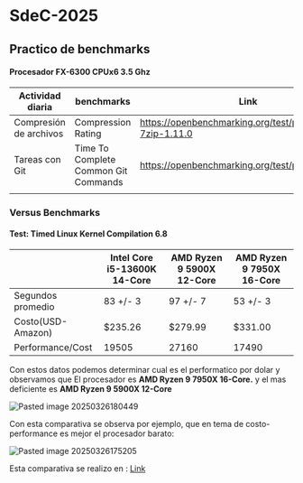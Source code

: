 # SdeC-2025

## Practico de benchmarks
#### Procesador FX-6300 CPUx6  3.5 Ghz

| Actividad diaria       | benchmarks                           | Link                                                       |
| ---------------------- | ------------------------------------ | ---------------------------------------------------------- |
| Compresión de archivos | Compression Rating                   | https://openbenchmarking.org/test/pts/compress-7zip-1.11.0 |
| Tareas con Git         | Time To Complete Common Git Commands | https://openbenchmarking.org/test/pts/git                  |
|                        |                                      |                                                            |

### Versus Benchmarks
#### Test: Timed Linux Kernel Compilation 6.8

|                   | Intel Core i5-13600K 14-Core | AMD Ryzen 9 5900X 12-Core | AMD Ryzen 9 7950X 16-Core |
| ----------------- | ---------------------------- | ------------------------- | ------------------------- |
| Segundos promedio | 83 +/- 3                     | 97 +/- 7                  | 53 +/- 3                  |
| Costo(USD-Amazon) | $235.26                      | $279.99                   | $331.00                   |
| Performance/Cost  | 19505                        | 27160                     | 17490                     |

Con estos datos podemos determinar cual es el performatico por dolar y observamos que
El procesador es **AMD Ryzen 9 7950X 16-Core.**
y el mas deficiente es **AMD Ryzen 9 5900X 12-Core**

![Pasted image 20250326180449](https://github.com/user-attachments/assets/a46974e4-a7d4-430f-8fec-ffd91c5307fe)

Con esta comparativa se observa por ejemplo, que en tema de costo-performance es mejor el procesador barato:

![Pasted image 20250326175205](https://github.com/user-attachments/assets/3061662f-52af-49a9-9307-6b2b4950d9e4)


Esta comparativa se realizo en :
 [Link](https://openbenchmarking.org/vs/Processor/AMD+Ryzen+9+5900X+12-Core,Intel+Core+i5-13600K,AMD+FX-6300+Six-Core,AMD+Ryzen+9+7950X+16-Core#)


